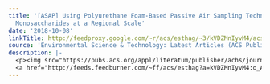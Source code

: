 ```yaml
---
title: '[ASAP] Using Polyurethane Foam-Based Passive Air Sampling Technique to Monitor
  Monosaccharides at a Regional Scale'
date: '2018-10-08'
linkTitle: http://feedproxy.google.com/~r/acs/esthag/~3/kVDZMnIyvM4/acs.est.8b02254
source: 'Environmental Science & Technology: Latest Articles (ACS Publications)'
description: |-
  <p><img src="https://pubs.acs.org/appl/literatum/publisher/achs/journals/content/esthag/0/esthag.ahead-of-print/acs.est.8b02254/20181008/images/medium/es-2018-02254m_0005.gif" alt="TOC Graphic"/></p><div><cite>Environmental Science & Technology</cite></div><div>DOI: 10.1021/acs.est.8b02254</div><div class="feedflare">
  <a href="http://feeds.feedburner.com/~ff/acs/esthag?a=kVDZMnIyvM4:o_AiTUU2Hpk:yIl2AUoC8zA"><img src="http://feeds.feedburner.com/~ff/acs/esthag?d=yIl2AUoC8zA" border="0"></img></a>
---
```

